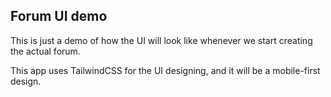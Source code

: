## Forum UI demo

This is just a demo of how the UI will look like whenever we start creating the actual forum.

This app uses TailwindCSS for the UI designing, and it will be a mobile-first design.
